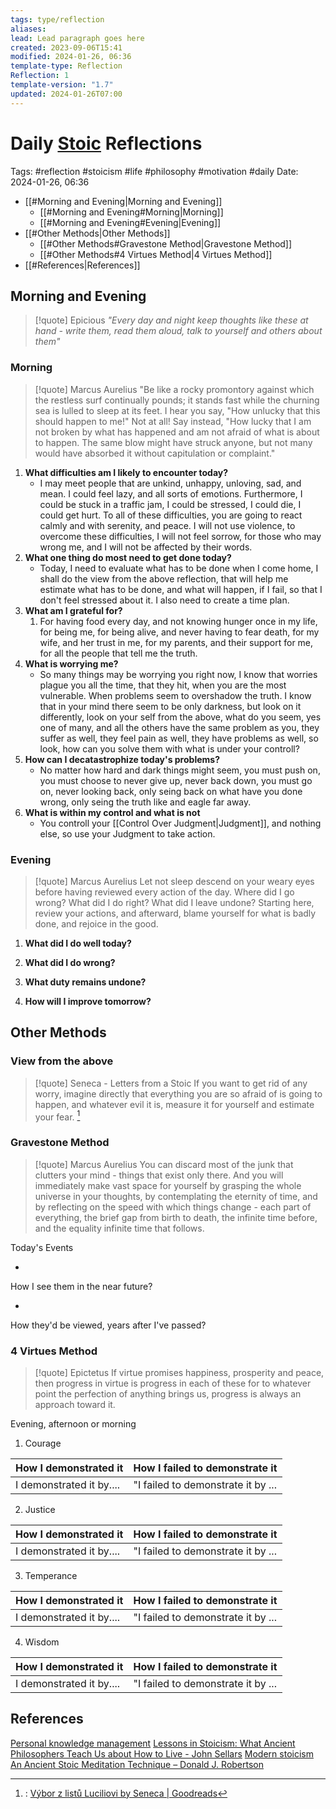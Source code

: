 ```yaml
---
tags: type/reflection
aliases: 
lead: Lead paragraph goes here
created: 2023-09-06T15:41
modified: 2024-01-26, 06:36
template-type: Reflection
Reflection: 1
template-version: "1.7"
updated: 2024-01-26T07:00
---
```

# Daily [Stoic](../SLIP-BOX/Stoicism.md) Reflections

Tags:  #reflection #stoicism #life #philosophy #motivation #daily 
Date: 2024-01-26, 06:36

- [[#Morning and Evening|Morning and Evening]]
	- [[#Morning and Evening#Morning|Morning]]
	- [[#Morning and Evening#Evening|Evening]]
- [[#Other Methods|Other Methods]]
	- [[#Other Methods#Gravestone Method|Gravestone Method]]
	- [[#Other Methods#4 Virtues Method|4 Virtues Method]]
- [[#References|References]]


## Morning and Evening

> [!quote] Epicious 
> _"Every day and night keep thoughts like these at hand - write them, read them aloud, talk to yourself and others about them"_

### Morning

> [!quote] Marcus Aurelius
> "Be like a rocky promontory against which the restless surf continually pounds; it stands fast while the churning sea is lulled to sleep at its feet. I hear you say, "How unlucky that this should happen to me!" Not at all! Say instead, "How lucky that I am not broken by what has happened and am not afraid of what is about to happen. The same blow might have struck anyone, but not many would have absorbed it without capitulation or complaint."

1. **What difficulties am I likely to encounter today?**
	- I may meet people that are unkind, unhappy, unloving, sad, and mean. I could feel lazy, and all sorts of emotions. Furthermore, I could be stuck in a traffic jam, I could be stressed, I could die, I could get hurt. To all of these difficulties, you are going to react calmly and with serenity, and peace. I will not use violence, to overcome these difficulties, I will not feel sorrow, for those who may wrong me, and I will not be affected by their words. 
2. **What one thing do most need to get done today?**
	- Today, I need to evaluate what has to be done when I come home, I shall do the view from the above reflection, that will help me estimate what has to be done, and what will happen, if I fail, so that I don't feel stressed about it. I also need to create a time plan.
1. **What am I grateful for?**
	1. For having food every day, and not knowing hunger once in my life, for being me, for being alive, and never having to fear death, for my wife, and her trust in me, for my parents, and their support for me, for all the people that tell me the truth. 
2. **What is worrying me?**
	- So many things may be worrying you right now, I know that worries plague you all the time, that they hit, when you are the most vulnerable. When problems seem to overshadow the truth. I know that in your mind there seem to be only darkness, but look on it differently, look on your self from the above, what do you seem, yes one of many, and all the others have the same problem as you, they suffer as well, they feel pain as well, they have problems as well, so look, how can you solve them with what is under your controll?
3. **How can I decatastrophize today's problems?**
	- No matter how hard and dark things might seem, you must push on, you must choose to never give up, never back down, you must go on, never looking back, only seing back on what have you done wrong, only seing the truth like and eagle far away.
4. **What is within my control and what is not**
	- You controll your [[Control Over Judgment|Judgment]], and nothing else, so use your Judgment to take action.

### Evening

> [!quote] Marcus Aurelius
> Let not sleep descend on your weary eyes before having reviewed every action of the day. Where did I go wrong? What did I do right? What did I leave undone? Starting here, review your actions, and afterward, blame yourself for what is badly done, and rejoice in the good.

1. **What did I do well today?**

2. **What did I do wrong?**

4. **What duty remains undone?**

5. **How will I improve tomorrow?**

## Other Methods

### View from the above

> [!quote] Seneca - Letters from a Stoic
> If you want to get rid of any worry, imagine directly that everything you are so afraid of is going to happen, and whatever evil it is, measure it for yourself and estimate your fear. [^Seneca]


### Gravestone Method

> [!quote] Marcus Aurelius
> You can discard most of the junk that clutters your mind - things that exist only there. And you will immediately make vast space for yourself by grasping the whole universe in your thoughts, by contemplating the eternity of time, and by reflecting on the speed with which things change - each part of everything, the brief gap from birth to death, the infinite time before, and the equality infinite time that follows. 

Today's Events 

-

How I see them in the near future? 

-

How they'd be viewed, years after I've passed?

### 4 Virtues Method

> [!quote] Epictetus 
> If virtue promises happiness, prosperity and peace, then progress in virtue is progress in each of these for to whatever point the perfection of anything brings us, progress is always an approach toward it.

Evening, afternoon or morning

1. Courage 

| How I demonstrated it  | How I failed to demonstrate it |
| ------------------- | ---------------- |
| I demonstrated it by....                 | "I failed to demonstrate it by ...              |

2. Justice

| How I demonstrated it  | How I failed to demonstrate it |
| ------------------- | ---------------- |
| I demonstrated it by....                 | "I failed to demonstrate it by ...             

3. Temperance

| How I demonstrated it  | How I failed to demonstrate it |
| ------------------- | ---------------- |
| I demonstrated it by....                 | "I failed to demonstrate it by ...             

4. Wisdom

| How I demonstrated it  | How I failed to demonstrate it |
| ------------------- | ---------------- |
| I demonstrated it by....                 | "I failed to demonstrate it by ...             

## References

[Personal knowledge management](Personal%20knowledge%20management.md)
[Lessons in Stoicism: What Ancient Philosophers Teach Us about How to Live - John Sellars](https://books.google.cz/books/about/Lessons_in_Stoicism.html?id=ky84zQEACAAJ&redir_esc=y)
[Modern stoicism](https://modernstoicism.com/)
[An Ancient Stoic Meditation Technique – Donald J. Robertson](https://donaldrobertson.name/2017/03/22/an-ancient-stoic-meditation-technique/)

[^Seneca]:: [Výbor z listů Luciliovi by Seneca | Goodreads](https://www.goodreads.com/book/show/23340595-v-bor-z-list-luciliovi) 